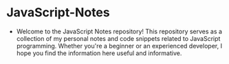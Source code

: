 # JavaScript-Notes
- Welcome to the JavaScript Notes repository! This repository serves as a collection of my personal notes and code snippets related to JavaScript programming. Whether you're a beginner or an experienced developer, I hope you find the information here useful and informative.
